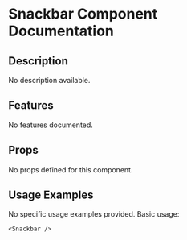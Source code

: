 # Snackbar Component Documentation

## Description
No description available.

## Features
No features documented.

## Props

No props defined for this component.

## Usage Examples

No specific usage examples provided. Basic usage:
```tsx
<Snackbar />

